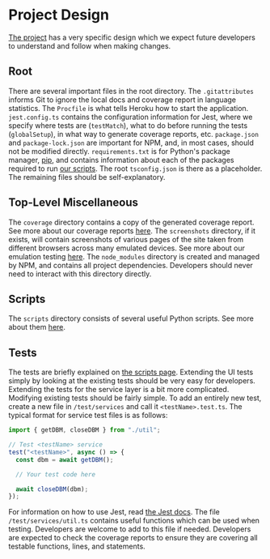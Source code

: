 # Project Design

[The project](https://github.com/LutherNavigator/LutherNavigator) has a very specific design which we expect future developers to understand and follow when making changes.

## Root

There are several important files in the root directory. The `.gitattributes` informs Git to ignore the local docs and coverage report in language statistics. The `Procfile` is what tells Heroku how to start the application. `jest.config.ts` contains the configuration information for Jest, where we specify where tests are (`testMatch`), what to do before running the tests (`globalSetup`), in what way to generate coverage reports, etc. `package.json` and `package-lock.json` are important for NPM, and, in most cases, should not be modified directly. `requirements.txt` is for Python's package manager, [pip](https://pypi.org/project/pip/), and contains information about each of the packages required to run [our scripts](/dev/scripts). The root `tsconfig.json` is there as a placeholder. The remaining files should be self-explanatory.

## Top-Level Miscellaneous

The `coverage` directory contains a copy of the generated coverage report. See more about our coverage reports [here](/dev/repos). The `screenshots` directory, if it exists, will contain screenshots of various pages of the site taken from different browsers across many emulated devices. See more about our emulation testing [here](/dev/repos). The `node_modules` directory is created and managed by NPM, and contains all project dependencies. Developers should never need to interact with this directory directly.

## Scripts

The `scripts` directory consists of several useful Python scripts. See more about them [here](/dev/scripts).

## Tests

The tests are briefly explained on [the scripts page](/dev/scripts). Extending the UI tests simply by looking at the existing tests should be very easy for developers. Extending the tests for the service layer is a bit more complicated. Modifying existing tests should be fairly simple. To add an entirely new test, create a new file in `/test/services` and call it `<testName>.test.ts`. The typical format for service test files is as follows:

```ts
import { getDBM, closeDBM } from "./util";

// Test <testName> service
test("<testName>", async () => {
  const dbm = await getDBM();

  // Your test code here

  await closeDBM(dbm);
});
```

For information on how to use Jest, read [the Jest docs](https://jestjs.io/docs/getting-started). The file `/test/services/util.ts` contains useful functions which can be used when testing. Developers are welcome to add to this file if needed. Developers are expected to check the coverage reports to ensure they are covering all testable functions, lines, and statements.
